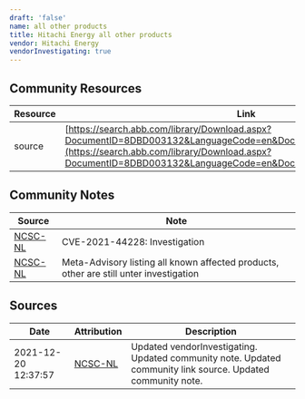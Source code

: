 ```yaml
---
draft: 'false'
name: all other products
title: Hitachi Energy all other products
vendor: Hitachi Energy
vendorInvestigating: true
---
```



## Community Resources
| Resource | Link |
| --- | --- |
| source | [https://search.abb.com/library/Download.aspx?DocumentID=8DBD003132&LanguageCode=en&DocumentPartId=&Action=Launch](https://search.abb.com/library/Download.aspx?DocumentID=8DBD003132&LanguageCode=en&DocumentPartId=&Action=Launch) |

## Community Notes
| Source | Note |
| --- | --- |
| [NCSC-NL](https://github.com/NCSC-NL/log4shell/blob/main/software/README.md) | CVE-2021-44228: Investigation </ul> |
| [NCSC-NL](https://github.com/NCSC-NL/log4shell/blob/main/software/README.md) | Meta-Advisory listing all known affected products, other are still unter investigation |

## Sources
| Date | Attribution | Description |
| --- | --- | --- |
| 2021-12-20 12:37:57 | [NCSC-NL](https://github.com/NCSC-NL/log4shell/blob/main/software/README.md) | Updated vendorInvestigating. Updated community note. Updated community link source. Updated community note.  |
